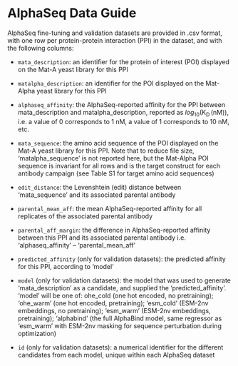 # AlphaSeq Data Guide

AlphaSeq fine-tuning and validation datasets are provided in .csv format, with one row per protein-protein interaction (PPI) in the dataset, and with the following columns:

- `mata_description`: an identifier for the protein of interest (POI) displayed on the Mat-A yeast library for this PPI

- `matalpha_description`: an identifier for the POI displayed on the Mat-Alpha yeast library for this PPI

- `alphaseq_affinity`: the AlphaSeq-reported affinity for the PPI between mata_description and matalpha_description, reported as $log_{10}(\mathrm{K_D}\,\mathrm{(nM)})$, i.e. a value of 0 corresponds to 1 nM, a value of 1 corresponds to 10 nM, etc.

- `mata_sequence`: the amino acid sequence of the POI displayed on the Mat-A yeast library for this PPI. Note that to reduce file size, ‘matalpha_sequence’ is not reported here, but the Mat-Alpha POI sequence is invariant for all rows and is the target construct for each antibody campaign (see Table S1 for target amino acid sequences)

- `edit_distance`: the Levenshtein (edit) distance between ‘mata_sequence’ and its associated parental antibody

- `parental_mean_aff`: the mean AlphaSeq-reported affinity for all replicates of the associated parental antibody

- `parental_aff_margin`: the difference in AlphaSeq-reported affinity between this PPI and its associated parental antibody i.e. ‘alphaseq_affinity’ – ‘parental_mean_aff’

- `predicted_affinity` (only for validation datasets): the predicted affinity for this PPI, according to ‘model’

- `model` (only for validation datasets): the model that was used to generate ‘mata_description’ as a candidate, and supplied the ‘predicted_affinity’.  ‘model’ will be one of: ohe_cold (one hot encoded, no pretraining); ‘ohe_warm’ (one hot encoded, pretraining); ‘esm_cold’ (ESM-2nv embeddings, no pretraining); ‘esm_warm’ (ESM-2nv embeddings, pretraining); ‘alphabind’ (the full AlphaBind model, same regressor as ‘esm_warm’ with ESM-2nv masking for sequence perturbation during optimization)

- `id` (only for validation datasets): a numerical identifier for the different candidates from each model, unique within each AlphaSeq dataset
